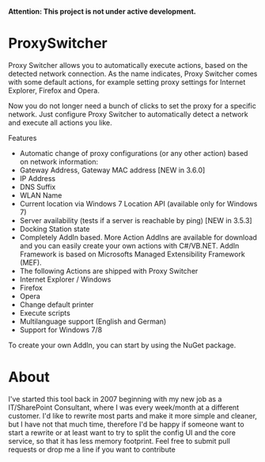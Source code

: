 **Attention: This project is not under active development.**

ProxySwitcher
=============

Proxy Switcher allows you to automatically execute actions, based on the detected network connection. As the name indicates, Proxy Switcher comes with some default actions, for example setting proxy settings for Internet Explorer, Firefox and Opera.

Now you do not longer need a bunch of clicks to set the proxy for a specific network. Just configure Proxy Switcher to automatically detect a network and execute all actions you like.

Features

- Automatic change of proxy configurations (or any other action) based on network information:
 - Gateway Address, Gateway MAC address [NEW in 3.6.0]
 - IP Address
 - DNS Suffix
 - WLAN Name
 - Current location via Windows 7 Location API (available only for Windows 7)
 - Server availability (tests if a server is reachable by ping) [NEW in 3.5.3]
 - Docking Station state
- Completely AddIn based. More Action AddIns are available for download and you can easily create your own actions with C#/VB.NET. AddIn Framework is based on Microsofts Managed Extensibility Framework (MEF).
- The following Actions are shipped with Proxy Switcher
 - Internet Explorer / Windows
 - Firefox
 - Opera
 - Change default printer
 - Execute scripts
- Multilanguage support (English and German)
- Support for Windows 7/8

To create your own AddIn, you can start by using the NuGet package.

About
======
I've started this tool back in 2007 beginning with my new job as a IT/SharePoint Consultant, where I was every week/month at a different customer.
I'd like to rewrite most parts and make it more simple and cleaner, but I have not that much time, therefore I'd be happy if someone want to start a rewrite or at least want to try to split the config UI and the core service, so that it has less memory footprint.
Feel free to submit pull requests or drop me a line if you want to contribute

